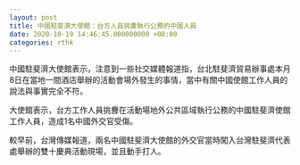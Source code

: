 ```yaml
---
layout: post
title: 中國駐斐濟大使館：台方人員挑釁執行公務的中國人員
date: 2020-10-19 14:46:45.000000000 +08:00
categories: rthk
---
```


中國駐斐濟大使館表示，注意到一些社交媒體報道指，台北駐斐濟貿易辦事處本月8日在當地一間酒店舉辦的活動會場外發生的事情，當中有關中國使館工作人員的說法與事實完全不符。

大使館表示，台方工作人員挑釁在活動場地外公共區域執行公務的中國駐斐濟使館工作人員，造成1名中國外交官受傷。

較早前，台灣傳媒報道，兩名中國駐斐濟大使館的外交官當時闖入台灣駐斐濟代表處舉辦的雙十慶典活動現場，並且動手打人。
